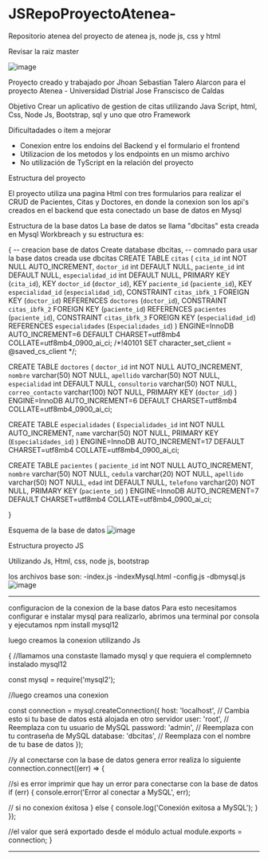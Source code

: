 # JSRepoProyectoAtenea-
Repositorio atenea del proyecto de atenea js, node js, css y html 

Revisar la raiz master

![image](https://github.com/JhoanSTalero13/JSRepoProyectoAtenea-/assets/114318104/05237207-1683-4527-9103-904f7468f481)


Proyecto creado y trabajado por Jhoan Sebastian Talero Alarcon para el proyecto Atenea - Universidad Distrial Jose Franscisco de Caldas

Objetivo
Crear un aplicativo de gestion de citas utilizando Java Script, html, Css, Node Js, Bootstrap, sql y uno que otro Framework 

Dificultadades o item a mejorar 
- Conexion entre los endoins del Backend y el formulario el frontend
- Utilizacion de los metodos y los endpoints en un mismo archivo
- No utilización de TyScript en la relación del proyecto

Estructura del proyecto

El proyecto utiliza una pagina Html con tres formularios para realizar el CRUD de Pacientes, Citas y Doctores, en donde la conexion son los api's creados en el backend que esta conectado un base de datos en Mysql 

Estructura de la base datos 
La base de datos se llama "dbcitas" esta creada en Mysql Workbreach y su estructura es:

{ 
-- creacion base de datos 
Create database dbcitas,
--  comnado para usar la base datos creada 
use dbcitas
CREATE TABLE `citas` (
  `cita_id` int NOT NULL AUTO_INCREMENT,
  `doctor_id` int DEFAULT NULL,
  `paciente_id` int DEFAULT NULL,
  `especialidad_id` int DEFAULT NULL,
  PRIMARY KEY (`cita_id`),
  KEY `doctor_id` (`doctor_id`),
  KEY `paciente_id` (`paciente_id`),
  KEY `especialidad_id` (`especialidad_id`),
  CONSTRAINT `citas_ibfk_1` FOREIGN KEY (`doctor_id`) REFERENCES `doctores` (`doctor_id`),
  CONSTRAINT `citas_ibfk_2` FOREIGN KEY (`paciente_id`) REFERENCES `pacientes` (`paciente_id`),
  CONSTRAINT `citas_ibfk_3` FOREIGN KEY (`especialidad_id`) REFERENCES `especialidades` (`Especialidades_id`)
) ENGINE=InnoDB AUTO_INCREMENT=6 DEFAULT CHARSET=utf8mb4 COLLATE=utf8mb4_0900_ai_ci;
/*!40101 SET character_set_client = @saved_cs_client */;


CREATE TABLE `doctores` (
  `doctor_id` int NOT NULL AUTO_INCREMENT,
  `nombre` varchar(50) NOT NULL,
  `apellido` varchar(50) NOT NULL,
  `especialidad` int DEFAULT NULL,
  `consultorio` varchar(50) NOT NULL,
  `correo_contacto` varchar(100) NOT NULL,
  PRIMARY KEY (`doctor_id`)
) ENGINE=InnoDB AUTO_INCREMENT=6 DEFAULT CHARSET=utf8mb4 COLLATE=utf8mb4_0900_ai_ci;


CREATE TABLE `especialidades` (
  `Especialidades_id` int NOT NULL AUTO_INCREMENT,
  `name` varchar(50) NOT NULL,
  PRIMARY KEY (`Especialidades_id`)
) ENGINE=InnoDB AUTO_INCREMENT=17 DEFAULT CHARSET=utf8mb4 COLLATE=utf8mb4_0900_ai_ci;

CREATE TABLE `pacientes` (
  `paciente_id` int NOT NULL AUTO_INCREMENT,
  `nombre` varchar(50) NOT NULL,
  `cedula` varchar(20) NOT NULL,
  `apellido` varchar(50) NOT NULL,
  `edad` int DEFAULT NULL,
  `telefono` varchar(20) NOT NULL,
  PRIMARY KEY (`paciente_id`)
) ENGINE=InnoDB AUTO_INCREMENT=7 DEFAULT CHARSET=utf8mb4 COLLATE=utf8mb4_0900_ai_ci;


}

Esquema de la base de datos 
![image](https://github.com/JhoanSTalero13/JSRepoProyectoAtenea-/assets/114318104/aeca98b4-a756-40ea-8d67-23e28dc5ca33)


Estructura proyecto JS

Utilizando Js, Html, css, node js, bootstrap 

los archivos base son:
-index.js
-indexMysql.html
-config.js
-dbmysql.js 
![image](https://github.com/JhoanSTalero13/JSRepoProyectoAtenea-/assets/114318104/eeb50584-60be-4979-bf91-8e30cd0ba537)
___________________________________________________________________________
configuracion de la conexion de la base datos 
Para esto necesitamos configurar e instalar mysql para realizarlo, abrimos una terminal por consola y ejecutamos npm install mysql12

luego creamos la conexion utilizando Js



{
//llamamos una constaste llamado mysql y que requiera el complemneto instalado mysql12

const mysql = require('mysql2');

//luego creamos una conexion

const connection = mysql.createConnection({
  host: 'localhost', // Cambia esto si tu base de datos está alojada en otro servidor
  user: 'root', // Reemplaza con tu usuario de MySQL
  password: 'admin', // Reemplaza con tu contraseña de MySQL
  database: 'dbcitas', // Reemplaza con el nombre de tu base de datos
});

//y al conectarse con la base de datos genera error realiza lo siguiente 
connection.connect((err) => {

//si es error imprimir que hay un error para conectarse con la base de datos
  if (err) {
    console.error('Error al conectar a MySQL', err);

// si no conexion éxitosa
  } else {
    console.log('Conexión exitosa a MySQL');
  }
});

//el valor que será exportado desde el módulo actual
module.exports = connection;
}

___________________________________________________________________



